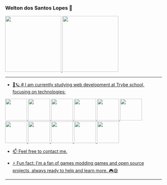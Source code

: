 ### Welton dos Santos Lopes  👋
 <div>
  <a href="https://github.com/wltonlopes">
  <img height="180em" src="https://github-readme-stats.vercel.app/api?username=wltonlopes&show_icons=true&theme=dracula&include_all_commits=true&count_private=true"/>
  <img height="180em" src="https://github-readme-stats.vercel.app/api/top-langs/?username=wltonlopes&layout=compact&langs_count=7&theme=dracula"/>
</div>

---

- :rocket::ringed_planet: # I am currently studying web development at Trybe school, focusing on technologies:
 
 <img src="https://cdn.jsdelivr.net/gh/devicons/devicon/icons/javascript/javascript-original.svg" height="70px"/>
 <img src="https://cdn.jsdelivr.net/gh/devicons/devicon/icons/typescript/typescript-original.svg" height="70px"/>
 <img src="https://cdn.jsdelivr.net/gh/devicons/devicon/icons/nodejs/nodejs-original-wordmark.svg" height="70px"/>
<img src="https://cdn.jsdelivr.net/gh/devicons/devicon/icons/git/git-original.svg" height="70px"/>
<img src="https://cdn.jsdelivr.net/gh/devicons/devicon/icons/html5/html5-original.svg" height="70px"/>

<img src="https://cdn.jsdelivr.net/gh/devicons/devicon/icons/express/express-original.svg" height="70px"/>
<img src="https://cdn.jsdelivr.net/gh/devicons/devicon/icons/python/python-original-wordmark.svg" height="70px"/>

<img src="https://cdn.jsdelivr.net/gh/devicons/devicon/icons/css3/css3-original-wordmark.svg" height="70px"/>
<img src="https://cdn.jsdelivr.net/gh/devicons/devicon/icons/mysql/mysql-original.svg" height="70px"/>
<img src="https://cdn.jsdelivr.net/gh/devicons/devicon/icons/postgresql/postgresql-original-wordmark.svg" height="70px"/>

<img src="https://cdn.jsdelivr.net/gh/devicons/devicon/icons/react/react-original-wordmark.svg" height="70px"/>

- 📫 Feel free to contact me.

- ⚡ Fun fact: I'm a fan of games modding games and open source projects, always ready to help and learn more. :video_game::smile:
- ---
